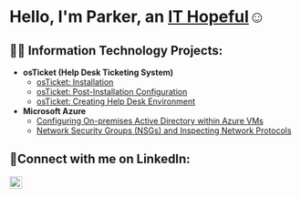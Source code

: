 <h1>Hello, I'm Parker, an <a href="https://www.linkedin.com/in/parker-richmond-969069192/">IT Hopeful</a>☺</h1>

<h2>👨‍💻 Information Technology Projects:</h2>

- <b>osTicket (Help Desk Ticketing System)</b>
  - [osTicket: Installation](https://github.com/parkrich/osticket-prereqs)
  - [osTicket: Post-Installation Configuration](https://github.com/parkrich/post-install-config)
  - [osTicket: Creating Help Desk Environment](https://github.com/parkrich/ticket-lifecycle)
- <b>Microsoft Azure</b>
  - [Configuring On-premises Active Directory within Azure VMs](https://github.com/parkrich/configure-ad)
  - [Network Security Groups (NSGs) and Inspecting Network Protocols](https://github.com/parkrich/azure-network-protocols)

<h2>🤳Connect with me on LinkedIn:</h2>

[<img align="left" alt="Josh | LinkedIn" width="22px" src="https://cdn.jsdelivr.net/npm/simple-icons@v3/icons/linkedin.svg" />][linkedin]

[linkedin]: https://linkedin.com/in/Josh
